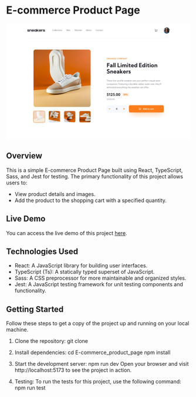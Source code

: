 # E-commerce Product Page

![E-commerce Product Page Preview](public/design/desktop-design.jpg)

## Overview

This is a simple E-commerce Product Page built using React, TypeScript, Sass, and Jest for testing. The primary functionality of this project allows users to:

- View product details and images.
- Add the product to the shopping cart with a specified quantity.

## Live Demo

You can access the live demo of this project [here](https://abdraoufx.github.io/frontEndMentor_Challenges/intermediate/E-commerce_product_page/dist/).

## Technologies Used

- React: A JavaScript library for building user interfaces.
- TypeScript (Ts): A statically typed superset of JavaScript.
- Sass: A CSS preprocessor for more maintainable and organized styles.
- Jest: A JavaScript testing framework for unit testing components and functionality.

## Getting Started

Follow these steps to get a copy of the project up and running on your local machine.

1. Clone the repository:
   git clone <repository-url>

2. Install dependencies:
   cd E-commerce_product_page
   npm install

3. Start the development server:
   npm run dev
   Open your browser and visit http://localhost:5173 to see the project in action.

4. Testing:
   To run the tests for this project, use the following command:
   npm run test
